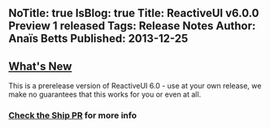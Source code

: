 NoTitle: true
IsBlog: true
Title: ReactiveUI v6.0.0 Preview 1 released
Tags: Release Notes
Author: Anaïs Betts
Published: 2013-12-25
---

## [What's New](https://github.com/reactiveui/ReactiveUI/compare/main...5.99.0)

This is a prerelease version of ReactiveUI 6.0 - use at your own release, we make no guarantees that this works for you or even at all.

### [Check the Ship PR](https://github.com/reactiveui/ReactiveUI/pull/434) for more info
